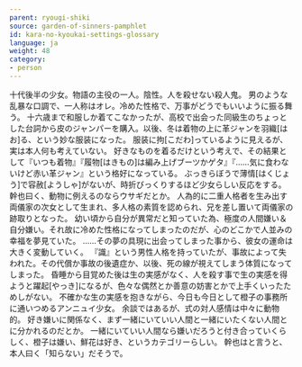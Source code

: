 ```yaml
---
parent: ryougi-shiki
source: garden-of-sinners-pamphlet
id: kara-no-kyoukai-settings-glossary
language: ja
weight: 48
category:
- person
---
```


十代後半の少女。物語の主役の一人。陰性。人を殺せない殺人鬼。
男のような乱暴な口調で、一人称はオレ。冷めた性格で、万事がどうでもいいように振る舞う。
十六歳まで和服しか着てこなかったが、高校で出会った同級生のちょっとした台詞から皮のジャンパーを購入。以後、冬は着物の上に革ジャンを羽織[はお]る、という妙な服装になった。
服装に拘[こだわ]っているように見えるが、実は本人何も考えていない。
好きなものを着るだけという考えで、その結果として『いつも着物』『履物[はきもの]は編み上げブーツかゲタ』『……気に食わないけど赤い革ジャン』という格好になっている。
ぶっきらぼうで薄情[はくじょう]で容赦[ようしゃ]がないが、時折びっくりするほど少女らしい反応をする。幹也曰く、動物に例えるのならウサギだとか。
人為的に二重人格者を生み出す両儀家の次女として生まれ、多人格の素質を認められ、兄を差し置いて両儀家の跡取りとなった。
幼い頃から自分が異常だと知っていた為、極度の人間嫌い＆自分嫌い。それ故に冷めた性格になってしまったのだが、心のどこかで人並みの幸福を夢見ていた。
……その夢の具現に出会ってしまった事から、彼女の運命は大きく変動していく。
『識』という男性人格を持っていたが、事故によって失われた。その代償か事故の後遺症か、以後、死の線が視えてしまう体質になってしまった。
昏睡から目覚めた後は生の実感がなく、人を殺す事で生の実感を得ようと躍起[やっき]になるが、色々な偶然とか善意の妨害とかで上手くいったためしがない。
不確かな生の実感を抱きながら、今日も今日として橙子の事務所に通いつめるアンニュイ少女。
余談ではあるが、式の対人感情は中々に動物的。
好き嫌いに関係なく、まず一緒にいていい人間と一緒にいたくない人間とに分かれるのだとか。
一緒にいていい人間なら嫌いだろうと付き合っていくらしく、橙子は嫌い、鮮花は好き、というカテゴリーらしい。
幹也はと言うと、本人曰く「知らない」だそうで。
